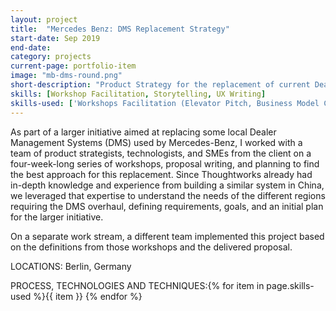 ```yaml
---
layout: project
title:  "Mercedes Benz: DMS Replacement Strategy"
start-date: Sep 2019
end-date:
category: projects
current-page: portfolio-item
image: "mb-dms-round.png"
short-description: "Product Strategy for the replacement of current Dealer Management Systems."
skills: [Workshop Facilitation, Storytelling, UX Writing]
skills-used: ['Workshops Facilitation (Elevator Pitch, Business Model Canvas, User Journey Mapping, Persona creation, Feature Mapping)', 'Storytelling', 'UX writing']
---
```

			
As part of a larger initiative aimed at replacing some local Dealer Management Systems (DMS) used by Mercedes-Benz, I worked with a team of product strategists, technologists, and SMEs from the client on a four-week-long series of workshops, proposal writing, and planning to find the best approach for this replacement. Since Thoughtworks already had in-depth knowledge and experience from building a similar system in China, we leveraged that expertise to understand the needs of the different regions requiring the DMS overhaul, defining requirements, goals, and an initial plan for the larger initiative.

On a separate work stream, a different team implemented this project based on the definitions from those workshops and the delivered proposal.

<span class="category-description">LOCATIONS:</span>
Berlin, Germany

<span class="category-description">PROCESS, TECHNOLOGIES AND TECHNIQUES:</span>{% for item in page.skills-used %}<span class="skill-item">{{ item }}</span> {% endfor %} 